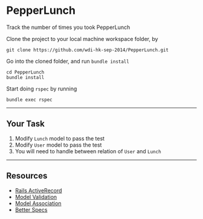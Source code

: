 PepperLunch
===========

Track the number of times you took PepperLunch

Clone the project to your local machine workspace folder, by

```
git clone https://github.com/wdi-hk-sep-2014/PepperLunch.git
```

Go into the cloned folder, and run `bundle install`

```
cd PepperLunch
bundle install
```

Start doing `rspec` by running

```
bundle exec rspec
```

---

## Your Task

1. Modify `Lunch` model to pass the test
2. Modify `User` model to pass the test
3. You will need to handle between relation of `User` and `Lunch`

---

## Resources

- [Rails ActiveRecord](https://speakerdeck.com/fermartin/ga-rails-activerecord)
- [Model Validation](http://guides.rubyonrails.org/active_record_validations.html)
- [Model Association](http://guides.rubyonrails.org/association_basics.html)
- [Better Specs](http://betterspecs.org/)
